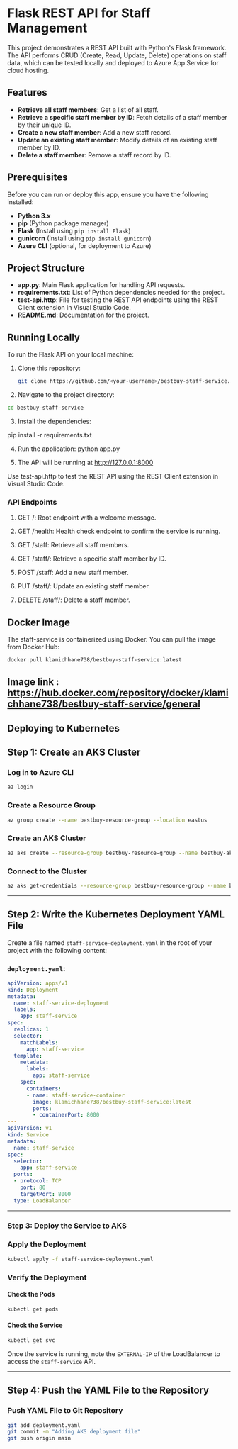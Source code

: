 # Flask REST API for Staff Management

This project demonstrates a REST API built with Python's Flask framework. The API performs CRUD (Create, Read, Update, Delete) operations on staff data, which can be tested locally and deployed to Azure App Service for cloud hosting.

## Features

- **Retrieve all staff members**: Get a list of all staff.
- **Retrieve a specific staff member by ID**: Fetch details of a staff member by their unique ID.
- **Create a new staff member**: Add a new staff record.
- **Update an existing staff member**: Modify details of an existing staff member by ID.
- **Delete a staff member**: Remove a staff record by ID.

## Prerequisites

Before you can run or deploy this app, ensure you have the following installed:

- **Python 3.x**
- **pip** (Python package manager)
- **Flask** (Install using `pip install Flask`)
- **gunicorn** (Install using `pip install gunicorn`)
- **Azure CLI** (optional, for deployment to Azure)

## Project Structure

- **app.py**: Main Flask application for handling API requests.
- **requirements.txt**: List of Python dependencies needed for the project.
- **test-api.http**: File for testing the REST API endpoints using the REST Client extension in Visual Studio Code.
- **README.md**: Documentation for the project.

## Running Locally

To run the Flask API on your local machine:

1. Clone this repository:

   ```bash
   git clone https://github.com/<your-username>/bestbuy-staff-service.git
2. Navigate to the project directory:
```bash
cd bestbuy-staff-service
```
3. Install the dependencies:

pip install -r requirements.txt

4. Run the application:
python app.py

5. The API will be running at http://127.0.0.1:8000

Use test-api.http to test the REST API using the REST Client extension in Visual Studio Code.

### API Endpoints
1. GET /: Root endpoint with a welcome message.

2. GET /health: Health check endpoint to confirm the service is running.

3. GET /staff: Retrieve all staff members.

4. GET /staff/<id>: Retrieve a specific staff member by ID.

5. POST /staff: Add a new staff member.

6. PUT /staff/<id>: Update an existing staff member.

7. DELETE /staff/<id>: Delete a staff member.

## Docker Image

The staff-service is containerized using Docker. You can pull the image from Docker Hub:

```bash
docker pull klamichhane738/bestbuy-staff-service:latest
```
## Image link : https://hub.docker.com/repository/docker/klamichhane738/bestbuy-staff-service/general

## Deploying to Kubernetes

## Step 1: Create an AKS Cluster

### Log in to Azure CLI
```bash
az login
```

### Create a Resource Group
```bash
az group create --name bestbuy-resource-group --location eastus
```

### Create an AKS Cluster
```bash
az aks create --resource-group bestbuy-resource-group --name bestbuy-aks-cluster --node-count 1 --generate-ssh-keys
```

### Connect to the Cluster
```bash
az aks get-credentials --resource-group bestbuy-resource-group --name bestbuy-aks-cluster
```

---

## Step 2: Write the Kubernetes Deployment YAML File

Create a file named `staff-service-deployment.yaml` in the root of your project with the following content:

### `deployment.yaml`:
```yaml
apiVersion: apps/v1
kind: Deployment
metadata:
  name: staff-service-deployment
  labels:
    app: staff-service
spec:
  replicas: 1
  selector:
    matchLabels:
      app: staff-service
  template:
    metadata:
      labels:
        app: staff-service
    spec:
      containers:
      - name: staff-service-container
        image: klamichhane738/bestbuy-staff-service:latest
        ports:
        - containerPort: 8000
---
apiVersion: v1
kind: Service
metadata:
  name: staff-service
spec:
  selector:
    app: staff-service
  ports:
  - protocol: TCP
    port: 80
    targetPort: 8000
  type: LoadBalancer
```

---

### Step 3: Deploy the Service to AKS

### Apply the Deployment
```bash
kubectl apply -f staff-service-deployment.yaml
```

### Verify the Deployment

#### Check the Pods
```bash
kubectl get pods
```

#### Check the Service
```bash
kubectl get svc
```

Once the service is running, note the `EXTERNAL-IP` of the LoadBalancer to access the `staff-service` API.

---

## Step 4: Push the YAML File to the Repository

### Push YAML File to Git Repository
```bash
git add deployment.yaml
git commit -m "Adding AKS deployment file"
git push origin main
```


